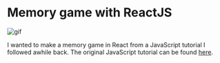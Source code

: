 
# Memory game with ReactJS
![gif](https://i.imgur.com/pESCrNm.gif)


I wanted to make a memory game in React from a JavaScript tutorial I followed awhile back. The original JavaScript tutorial can be found [here](https://medium.com/free-code-camp/vanilla-javascript-tutorial-build-a-memory-game-in-30-minutes-e542c4447eae).

